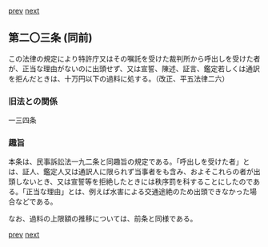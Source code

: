 [prev](/specific/markdowns/特許法/297_Mp-Ch_11-At_202.md)
[next](/specific/markdowns/特許法/299_Mp-Ch_11-At_204.md)
## 第二〇三条 (同前)
この法律の規定により特許庁又はその嘱託を受けた裁判所から呼出しを受けた者が、正当な理由がないのに出頭せず、又は宣誓、陳述、証言、鑑定若しくは通訳を拒んだときは、十万円以下の過料に処する。（改正、平五法律二六）


### 旧法との関係
一三四条

### 趣旨
本条は、民事訴訟法一九二条と同趣旨の規定である。「呼出しを受けた者」とは、証人、鑑定人又は通訳人に限られず当事者をも含み、およそこれらの者が出頭しないとき、又は宣誓等を拒絶したときには秩序罰を科することにしたのである。「正当な理由」とは、例えば水害による交通途絶のため出頭できなかった場合などである。

なお、過料の上限額の推移については、前条と同様である。


[prev](/specific/markdowns/特許法/297_Mp-Ch_11-At_202.md)
[next](/specific/markdowns/特許法/299_Mp-Ch_11-At_204.md)